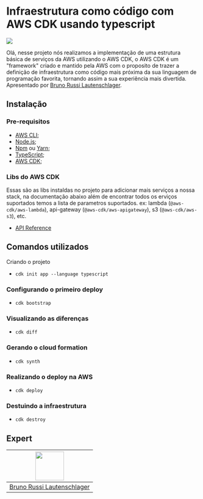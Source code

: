 # Infraestrutura como código com AWS CDK usando typescript

<img
    src="https://storage.googleapis.com/golden-wind/experts-club/capa-github.svg"
/>

Olá, nesse projeto nós realizamos a implementação de uma estrutura básica de serviços da AWS utilizando o AWS CDK, o AWS CDK é um "framework" criado e mantido pela AWS com o proposito de trazer a definição de infraestrutura como código mais próxima da sua linguagem de programação favorita, tornando assim a sua experiência mais divertida. Apresentado por [Bruno Russi Lautenschlager][1].

## Instalação

### Pre-requisitos

- [AWS CLI](https://aws.amazon.com/pt/cli/);
- [Node.js](https://nodejs.org/en/);
- [Npm](https://docs.npmjs.com/downloading-and-installing-node-js-and-npm) ou [Yarn](https://yarnpkg.com/getting-started/install);
- [TypeScript](https://www.typescriptlang.org/download);
- [AWS CDK](https://docs.aws.amazon.com/cdk/latest/guide/getting_started.html#getting_started_install);

### Libs do AWS CDK

Essas são as libs instaldas no projeto para adicionar mais serviços a nossa stack, na documentação abaixo além de encontrar todos os erviços suportados temos a lista de parametros suportados. ex: lambda (`@aws-cdk/aws-lambda`), api-gateway (`@aws-cdk/aws-apigateway`), s3 (`@aws-cdk/aws-s3`), etc.

- [API Reference](https://docs.aws.amazon.com/cdk/api/latest/docs/aws-construct-library.html)

## Comandos utilizados

 Criando o projeto

- `cdk init app --language typescript`

### Configurando o primeiro deploy

- `cdk bootstrap`

### Visualizando as diferenças

- `cdk diff`

### Gerando o cloud formation

- `cdk synth`

### Realizando o deploy na AWS

- `cdk deploy`

### Destuindo a infraestrutura

- `cdk destroy`

## Expert

| [<img src="https://github.com/brunoxd13.png" width="75px">][1] |
| :-: |
|[Bruno Russi Lautenschlager][1]|

[1]: https://linktr.ee/bruno_russi
